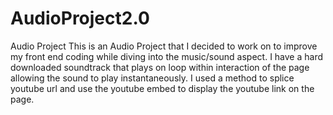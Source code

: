 # AudioProject2.0
Audio Project
This is an Audio Project that I decided to work on to improve my front end coding while diving into the music/sound aspect.
I have a hard downloaded soundtrack that plays on loop within interaction of the page allowing the sound to play instantaneously. 
I used a method to splice youtube url and use the youtube embed to display the youtube link on the page.
